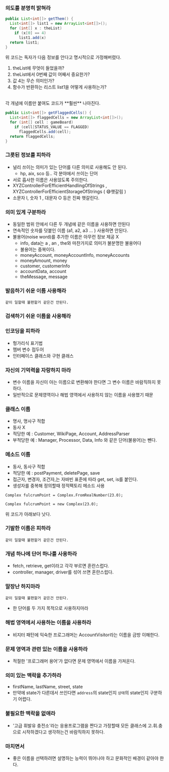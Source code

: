 ### 의도를 분명히 밝혀라
```java
public List<int[]> getThem() {
  List<int[]> list1 = new ArrayList<int[]>();
  for (int[] x : theList)
    if (x[0] == 4)
      list1.add(x)
  return list1;
}
```
위 코드는 독자가 다음 정보를 안다고 명시적으로 가정해버렸다.
<br>
1. theList에 무엇이 들었을까?
2. theList에서 0번째 값이 어째서 중요한가?
3. 값 4는 무슨 의미인가?
4. 함수가 반환하는 리스트 list1을 어떻게 사용하는가?
<br>
각 개념에 이름만 붙여도 코드가 **훨씬** 나아진다.

```java
public List<int[]> getFlaggedCells() {
  List<int[]> flaggedCells = new ArrayList<int[]>();
  for (int[] cell : gameBoard)
    if (cell[STATUS_VALUE == FLAGGED)
      flaggedCells.add(cell);
  return flaggedCells;
}
```
### 그릇된 정보를 피하라
- 널리 쓰이는 의미가 있는 단어를 다른 의미로 사용해도 안 된다.
  -  hp, aix, sco 등.. 각 분야에서 쓰이는 단어
-  서로 흡사한 이름은 사용않도록 주의한다.
  - XYZControllerForEfficientHandlingOfStrings , XYZControllerForEfficientStorageOfStrings ( 😅햇갈림 )
  - 소문자 l, 숫자 1 , 대문자 O 등은 진짜 햇갈린다.

### 의미 있게 구분하라
- 동일한 범위 안에서 다른 두 개념에 같은 이름을 사용하면 안된다
- 연속적인 숫자를 덧붙인 이름 (a1, a2, a3 ... ) 사용하면 안된다.
- 불용어(noise word)를 추가한 이름은 아무런 정보 제공 X
  -  info, data는 a , an , the와 마찬가지로 의미가 불분명한 불용어다
  -  불용어는 중복이다.
    -  moneyAccount, moneyAccountInfo, moneyAccounts 
    -  moneyAmount, money
    -  customer, customerInfo
    -  accountData, account
    -  theMessage, message
 
### 발음하기 쉬운 이름 사용해라
```같이 일할때 불편할거 같은건 안된다.```

### 검색하기 쉬운 이름을 사용해라

### 인코딩을 피하라
 - 헝가리식 표기법
 - 멤버 변수 접두어
 - 인터페이스 클래스와 구현 클래스
### 자신의 기억력을 자랑하지 마라
 - 변수 이름을 자신이 아는 이름으로 변환해야 한다면 그 변수 이름은 바람직하지 못하다.
 - 일반적으로 문제영역이나 해법 영역에서 사용하지 않는 이름을 사용했기 때문

### 클래스 이름
 - 명사, 명사구 적합
 - 동사 X
 - 적당한 예 : Customer, WikiPage, Account, AddressParser
 - 부적당한 예 : Manager, Processor, Data, Info 와 같은 단어(불용어)는 뺀다.

### 메소드 이름
 - 동사, 동사구 적합
 - 적당한 예 : postPayment, deletePage, save
 - 접근자, 변경자, 조건자,는 자바빈 표준에 따라 get, set, is를 붙인다.
 - 생성자를 중복해 정의할때 정적팩토리 메소드 사용
 ```
 Complex fulcrumPoint = Complex.FromRealNumber(23.0);
 
 Complex fulcrumPoint = new Complex(23.0);
 ```
 위 코드가 아래보다 낫다.
 
### 기발한 이름은 피하라
```같이 일할때 불편할거 같은건 안된다.```

### 개념 하나에 단어 하나를 사용하라
- fetch, retrieve, get이라고 각각 부르면 혼란스럽다.
- controller, manager, driver를 섞어 쓰면 혼란스럽다.

### 말장난 하지마라
```같이 일할때 불편할거 같은건 안된다.```
- 한 단어를 두 가지 목적으로 사용하지마라

### 해법 영역에서 사용하는 이름을 사용하라
- 비지터 패턴에 익숙한 프로그래머는 AccountVisitor라는 이름을 금방 이해한다.

### 문제 영역과 관련 있는 이름을 사용하라
- 적절한 '프로그래머 용어'가 없다면 문제 영역에서 이름을 가져온다.

### 의미 있는 맥락을 추가하라
- firstName, lastName, street, state
- 만약에 state가 다른데서 쓰인다면 ```address```의 state인지 ```상태```의 state인지 구분하기 어렵다.

### 불필요한 맥락을 없애라
- '고급 휘발유 충전소'라는 응용프로그램을 짠다고 가정할때 모든 클래스에 고.휘.충으로 시작하겠다고 생각하는건 바람직하지 못하다.

### 마치면서
- 좋은 이름을 선택하려면 설명하는 능력이 뛰어나야 하고 문화적인 배경이 같아야 한다.
